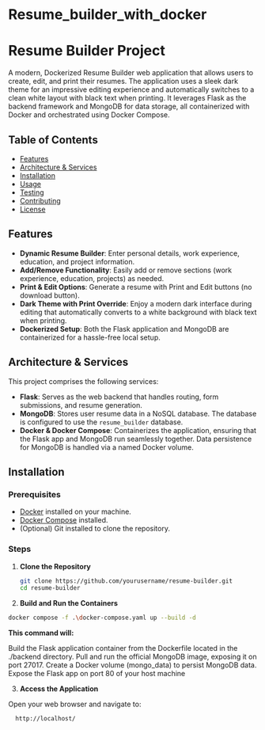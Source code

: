 # Resume_builder_with_docker

# Resume Builder Project

A modern, Dockerized Resume Builder web application that allows users to create, edit, and print their resumes. The application uses a sleek dark theme for an impressive editing experience and automatically switches to a clean white layout with black text when printing. It leverages Flask as the backend framework and MongoDB for data storage, all containerized with Docker and orchestrated using Docker Compose.

## Table of Contents

- [Features](#features)
- [Architecture & Services](#architecture--services)
- [Installation](#installation)
- [Usage](#usage)
- [Testing](#testing)
- [Contributing](#contributing)
- [License](#license)

## Features

- **Dynamic Resume Builder**: Enter personal details, work experience, education, and project information.
- **Add/Remove Functionality**: Easily add or remove sections (work experience, education, projects) as needed.
- **Print & Edit Options**: Generate a resume with Print and Edit buttons (no download button).
- **Dark Theme with Print Override**: Enjoy a modern dark interface during editing that automatically converts to a white background with black text when printing.
- **Dockerized Setup**: Both the Flask application and MongoDB are containerized for a hassle-free local setup.

## Architecture & Services

This project comprises the following services:

- **Flask**: Serves as the web backend that handles routing, form submissions, and resume generation.
- **MongoDB**: Stores user resume data in a NoSQL database. The database is configured to use the `resume_builder` database.
- **Docker & Docker Compose**: Containerizes the application, ensuring that the Flask app and MongoDB run seamlessly together. Data persistence for MongoDB is handled via a named Docker volume.

## Installation

### Prerequisites

- [Docker](https://www.docker.com/get-started) installed on your machine.
- [Docker Compose](https://docs.docker.com/compose/install/) installed.
- (Optional) Git installed to clone the repository.

### Steps

1. **Clone the Repository**

   ```bash
   git clone https://github.com/yourusername/resume-builder.git
   cd resume-builder

2. **Build and Run the Containers**

  ```bash
  docker compose -f .\docker-compose.yaml up --build -d
```

**This command will:**
  
  Build the Flask application container from the Dockerfile located in the ./backend directory.
  Pull and run the official MongoDB image, exposing it on port 27017.
  Create a Docker volume (mongo_data) to persist MongoDB data.
  Expose the Flask app on port 80 of your host machine

3. **Access the Application**

Open your web browser and navigate to:

```bash
  http://localhost/
```





